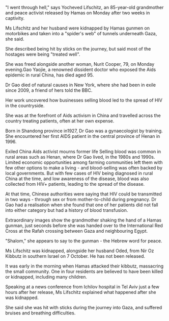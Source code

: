 "I went through hell," says Yocheved Lifschitz, an 85-year-old grandmother and peace activist released by Hamas on Monday after two weeks in captivity.

Ms Lifschitz and her husband were kidnapped by Hamas gunmen on motorbikes and taken into a "spider's web" of tunnels underneath Gaza, she said.

She described being hit by sticks on the journey, but said most of the hostages were being "treated well".

She was freed alongside another woman, Nurit Cooper, 79, on Monday evening.Gao Yaojie, a renowned dissident doctor who exposed the Aids epidemic in rural China, has died aged 95.

Dr Gao died of natural causes in New York, where she had been in exile since 2009, a friend of hers told the BBC.

Her work uncovered how businesses selling blood led to the spread of HIV in the countryside.

She was at the forefront of Aids activism in China and travelled across the country treating patients, often at her own expense.

Born in Shandong province in1927, Dr Gao was a gynaecologist by training. She encountered her first AIDS patient in the central province of Henan in 1996.

Exiled China Aids activist mourns former life
Selling blood was common in rural areas such as Henan, where Dr Gao lived, in the 1980s and 1990s. Limited economic opportunities among farming communities left them with few other options to make a living - and blood-selling was often backed by local governments. But with few cases of HIV being diagnosed in rural China at the time, and low awareness of the disease, blood was also collected from HIV+ patients, leading to the spread of the disease.

At that time, Chinese authorities were saying that HIV could be transmitted in two ways - through sex or from mother-to-child during pregnancy. Dr Gao had a realisation when she found that one of her patients did not fall into either category but had a history of blood transfusion.

Extraordinary images show the grandmother shaking the hand of a Hamas gunman, just seconds before she was handed over to the International Red Cross at the Rafah crossing between Gaza and neighbouring Egypt.

"Shalom," she appears to say to the gunman - the Hebrew word for peace.

Ms Lifschitz was kidnapped, alongside her husband Oded, from Nir Oz Kibbutz in southern Israel on 7 October. He has not been released.

It was early in the morning when Hamas attacked their kibbutz, massacring the small community. One in four residents are believed to have been killed or kidnapped, including many children.

Speaking at a news conference from Ichilov hospital in Tel Aviv just a few hours after her release, Ms Lifschitz explained what happened after she was kidnapped.

She said she was hit with sticks during the journey into Gaza, and suffered bruises and breathing difficulties.

